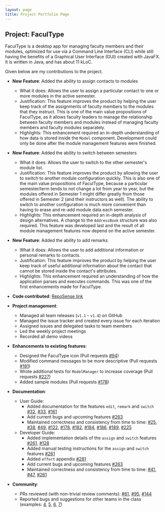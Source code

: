 ```yaml
---
layout: page
title: Project Portfolio Page
---
```


## Project: FaculType

FaculType is a desktop app for managing faculty members and their modules, optimized for use via a Command Line Interface (CLI) while still having the benefits of a Graphical User Interface (GUI) created with JavaFX. It is written in Java, and has about 11 kLoC.

Given below are my contributions to the project.

* **New Feature**: Added the ability to assign contacts to modules
  * What it does: Allows the user to assign a particular contact to one or more modules in the active semester.
  * Justification: This feature improves the product by helping the user keep track of the assignments of faculty members to the modules that they instruct. This is one of the main value propositions of FaculType, 
  as it allows faculty leaders to manage the relationship between faculty members and modules instead of managing faculty members and faculty modules separately.
  * Highlights: This enhancement required an in-depth understanding of how data is stored inside the `Model` component. Development could only be done after the module management features were finished.
  
* **New Feature**: Added the ability to switch between semesters
  * What it does: Allows the user to switch to the other semester's module list.
  * Justification: This feature improves the product by allowing the user to switch to another module configuration quickly. This is also one of the main value propositions of FaculType, 
   because a particular semester/term tends to not change a lot from year to year, but the modules offered in Semester 1 might differ greatly from those offered in Semester 2 (and their instructors as well).
   The ability to switch to another configuration is much more convenient than having to erase and re-add module data each semester.
  * Highlights: This enhancement required an in-depth analysis of design alternatives. A change to the `AddressBook` structure was also required. This feature was developed last and the result of all module management features now depend on the active semester.

<div style="page-break-after: always;"></div>

* **New Feature**: Added the ability to add remarks
  * What it does: Allows the user to add additional information or personal remarks to contacts.
  * Justification: This feature improves the product by helping the user keep track of useful additional information about the contact that cannot be stored inside the contact's attributes.
  * Highlights: This enhancement required an understanding of how the application parses and executes commands. This was one of the first enhancements made for FaculType.

* **Code contributed**: [RepoSense link](https://nus-cs2103-ay2021s1.github.io/tp-dashboard/#breakdown=true&search=justintzuriel&sort=groupTitle&sortWithin=title&since=2020-08-14&timeframe=commit&mergegroup=&groupSelect=groupByRepos&checkedFileTypes=docs~functional-code~test-code~other&tabOpen=true&tabType=authorship&tabAuthor=justintzuriel&tabRepo=AY2021S1-CS2103-T14-1%2Ftp%5Bmaster%5D&authorshipIsMergeGroup=false&authorshipFileTypes=docs~functional-code~test-code~other)

* **Project management**:
  * Managed all team releases (`v1.1` - `v1.4`) on GitHub
  * Managed the issue tracker and created every issue for each iteration
  * Assigned issues and delegated tasks to team members
  * Led the weekly project meetings
  * Recorded all demo videos

* **Enhancements to existing features**:
  * Designed the FaculType icon (Pull requests [\#94](https://github.com/AY2021S1-CS2103-T14-1/tp/pull/94))
  * Modified command messages to be more descriptive (Pull requests [\#181](https://github.com/AY2021S1-CS2103-T14-1/tp/pull/181))
  * Wrote additional tests for `ModelManager` to increase coverage (Pull requests [\#227](https://github.com/AY2021S1-CS2103-T14-1/tp/pull/227))
  * Added sample modules (Pull requests [\#178](https://github.com/AY2021S1-CS2103-T14-1/tp/pull/178))
  
* **Documentation**:
  * User Guide:
    * Added documentation for the features `edit`, `remark` and `switch` 
    [\#32](https://github.com/AY2021S1-CS2103-T14-1/tp/pull/32),
    [\#33](https://github.com/AY2021S1-CS2103-T14-1/tp/pull/33),
    [\#161](https://github.com/AY2021S1-CS2103-T14-1/tp/pull/161)
    * Add current bugs and upcoming features [\#263](https://github.com/AY2021S1-CS2103-T14-1/tp/pull/263)
    * Maintained correctness and consistency from time to time:
    [\#25](https://github.com/AY2021S1-CS2103-T14-1/tp/pull/25),
    [\#38](https://github.com/AY2021S1-CS2103-T14-1/tp/pull/38),
    [\#49](https://github.com/AY2021S1-CS2103-T14-1/tp/pull/49),
    [\#122](https://github.com/AY2021S1-CS2103-T14-1/tp/pull/122),
    [\#178](https://github.com/AY2021S1-CS2103-T14-1/tp/pull/178),
    [\#182](https://github.com/AY2021S1-CS2103-T14-1/tp/pull/182),
    [\#184](https://github.com/AY2021S1-CS2103-T14-1/tp/pull/184),
    [\#186](https://github.com/AY2021S1-CS2103-T14-1/tp/pull/186),
    [\#189](https://github.com/AY2021S1-CS2103-T14-1/tp/pull/189),
    [\#225](https://github.com/AY2021S1-CS2103-T14-1/tp/pull/225)
  * Developer Guide:
    * Added implementation details of the `assign` and `switch` features [\#261](https://github.com/AY2021S1-CS2103-T14-1/tp/pull/261), [\#128](https://github.com/AY2021S1-CS2103-T14-1/tp/pull/128)
    * Added manual testing instructions for the `assign` and `switch` features [\#261](https://github.com/AY2021S1-CS2103-T14-1/tp/pull/261)
    * Added `effort` appendix [\#281](https://github.com/AY2021S1-CS2103-T14-1/tp/pull/281)
    * Add current bugs and upcoming features [\#263](https://github.com/AY2021S1-CS2103-T14-1/tp/pull/263)
    * Maintained correctness and consistency from time to time:
    [\#41](https://github.com/AY2021S1-CS2103-T14-1/tp/pull/41),
    [\#47](https://github.com/AY2021S1-CS2103-T14-1/tp/pull/47),
    [\#261](https://github.com/AY2021S1-CS2103-T14-1/tp/pull/261)

* **Community**:
  * PRs reviewed (with non-trivial review comments): [\#61](https://github.com/AY2021S1-CS2103-T14-1/tp/pull/61), [\#95](https://github.com/AY2021S1-CS2103-T14-1/tp/pull/95), [\#144](https://github.com/AY2021S1-CS2103-T14-1/tp/pull/114)
  * Reported bugs and suggestions for other teams in the class (examples: [4](https://github.com/justintzuriel/ped/issues/4), [5](https://github.com/justintzuriel/ped/issues/5), [6](https://github.com/justintzuriel/ped/issues/6), [7](https://github.com/justintzuriel/ped/issues/7))
